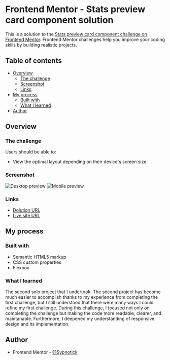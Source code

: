 # Frontend Mentor - Stats preview card component solution

This is a solution to the [Stats preview card component challenge on Frontend Mentor](https://www.frontendmentor.io/challenges/stats-preview-card-component-8JqbgoU62). Frontend Mentor challenges help you improve your coding skills by building realistic projects. 

## Table of contents

- [Overview](#overview)
  - [The challenge](#the-challenge)
  - [Screenshot](#screenshot)
  - [Links](#links)
- [My process](#my-process)
  - [Built with](#built-with)
  - [What I learned](#what-i-learned)
- [Author](#author)

## Overview

### The challenge

Users should be able to:

- View the optimal layout depending on their device's screen size

### Screenshot

![Desktop preview](https://github.com/Sypnotick/Stat-Preview/blob/main/images/desktop-final.png)
![Mobile preview](https://github.com/Sypnotick/Stat-Preview/blob/main/images/mobile-final.png)

### Links

- [Dolution URL](https://www.frontendmentor.io/solutions/stat-preview-card-component-SOZOL_KIM)
- [Live site URL](https://sypnotick.github.io/Stat-Preview/)

## My process

### Built with

- Semantic HTML5 markup
- CSS custom properties
- Flexbox

### What I learned

The second solo project that I undertook. The second project has become much easier to accomplish thanks to my experience from completing the first challenge, but I still 
understood that there were many ways I could refine my first challenge. During this challenge, I focused not only on completing the challenge but making the code
more readable, clearer, and maintanable. Furthermore, I deepened my understanding of responsive design and its implementation.


## Author

- Frontend Mentor - [@Sypnotick](https://www.frontendmentor.io/profile/Sypnotick)

